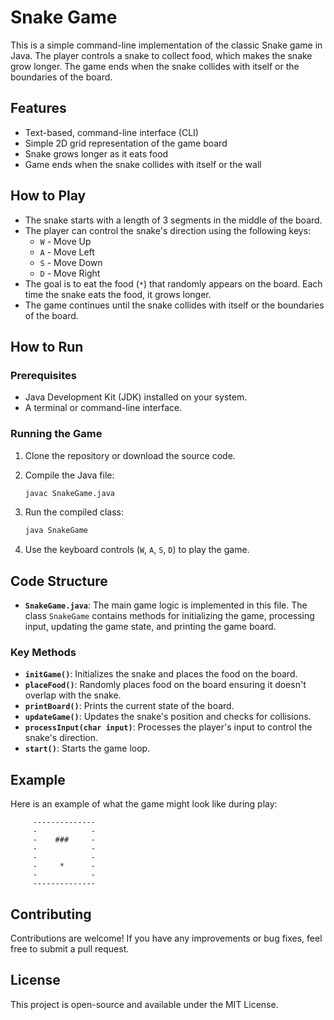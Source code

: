 # Snake Game

This is a simple command-line implementation of the classic Snake game in Java. The player controls a snake to collect food, which makes the snake grow longer. The game ends when the snake collides with itself or the boundaries of the board.

## Features

- Text-based, command-line interface (CLI)
- Simple 2D grid representation of the game board
- Snake grows longer as it eats food
- Game ends when the snake collides with itself or the wall

## How to Play

- The snake starts with a length of 3 segments in the middle of the board.
- The player can control the snake's direction using the following keys:
  - `W` - Move Up
  - `A` - Move Left
  - `S` - Move Down
  - `D` - Move Right
- The goal is to eat the food (`*`) that randomly appears on the board. Each time the snake eats the food, it grows longer.
- The game continues until the snake collides with itself or the boundaries of the board.

## How to Run

### Prerequisites

- Java Development Kit (JDK) installed on your system.
- A terminal or command-line interface.

### Running the Game

1. Clone the repository or download the source code.

2. Compile the Java file:

   ```bash
   javac SnakeGame.java
   ```

3. Run the compiled class:

   ```bash
   java SnakeGame
   ```

4. Use the keyboard controls (`W`, `A`, `S`, `D`) to play the game.

## Code Structure

- **`SnakeGame.java`**: The main game logic is implemented in this file. The class `SnakeGame` contains methods for initializing the game, processing input, updating the game state, and printing the game board.

### Key Methods

- **`initGame()`**: Initializes the snake and places the food on the board.
- **`placeFood()`**: Randomly places food on the board ensuring it doesn't overlap with the snake.
- **`printBoard()`**: Prints the current state of the board.
- **`updateGame()`**: Updates the snake's position and checks for collisions.
- **`processInput(char input)`**: Processes the player's input to control the snake's direction.
- **`start()`**: Starts the game loop.

## Example

Here is an example of what the game might look like during play:

```
     --------------
     -            -
     -    ###     -
     -            -
     -            -
     -     *      -
     -            -
     --------------
```

## Contributing

Contributions are welcome! If you have any improvements or bug fixes, feel free to submit a pull request.

## License

This project is open-source and available under the MIT License.
